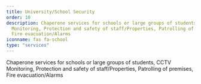 ```yaml
---
title: University/School Security
order: 10
description: Chaperone services for schools or large groups of students, CCTV
  Monitoring, Protection and safety of staff/Properties, Patrolling of premises,
  Fire evacuation/Alarms
iconname: fas fa-school
type: "services"
---
```

Chaperone services for schools or large groups of students, CCTV Monitoring, Protection and safety of staff/Properties, Patrolling of premises, Fire evacuation/Alarms